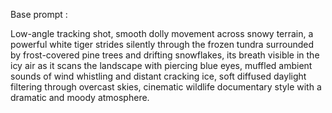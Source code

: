 
Base prompt :

Low-angle tracking shot, smooth dolly movement across snowy terrain, a powerful white tiger strides silently through the frozen tundra surrounded by frost-covered pine trees and drifting snowflakes, its breath visible in the icy air as it scans the landscape with piercing blue eyes, muffled ambient sounds of wind whistling and distant cracking ice, soft diffused daylight filtering through overcast skies, cinematic wildlife documentary style with a dramatic and moody atmosphere.
